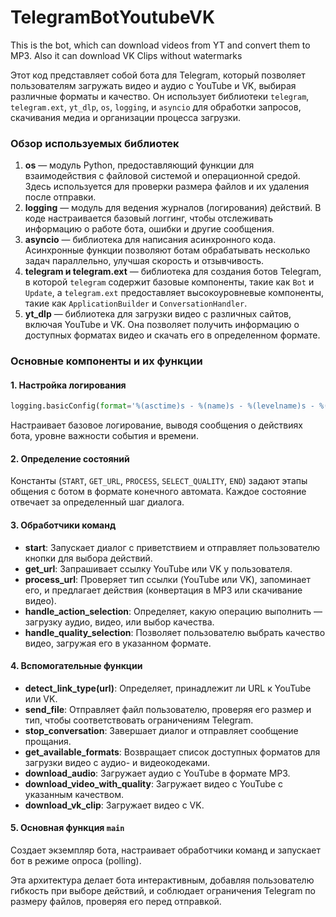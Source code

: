 # TelegramBotYoutubeVK
This is the bot, which can download videos from YT and convert them to MP3. Also it can download VK Clips without watermarks

Этот код представляет собой бота для Telegram, который позволяет пользователям загружать видео и аудио с YouTube и VK, выбирая различные форматы и качество. Он использует библиотеки `telegram`, `telegram.ext`, `yt_dlp`, `os`, `logging`, и `asyncio` для обработки запросов, скачивания медиа и организации процесса загрузки.

### Обзор используемых библиотек

1. **os** — модуль Python, предоставляющий функции для взаимодействия с файловой системой и операционной средой. Здесь используется для проверки размера файлов и их удаления после отправки.
2. **logging** — модуль для ведения журналов (логирования) действий. В коде настраивается базовый логгинг, чтобы отслеживать информацию о работе бота, ошибки и другие сообщения.
3. **asyncio** — библиотека для написания асинхронного кода. Асинхронные функции позволяют ботам обрабатывать несколько задач параллельно, улучшая скорость и отзывчивость.
4. **telegram и telegram.ext** — библиотека для создания ботов Telegram, в которой `telegram` содержит базовые компоненты, такие как `Bot` и `Update`, а `telegram.ext` предоставляет высокоуровневые компоненты, такие как `ApplicationBuilder` и `ConversationHandler`.
5. **yt_dlp** — библиотека для загрузки видео с различных сайтов, включая YouTube и VK. Она позволяет получить информацию о доступных форматах видео и скачать его в определенном формате.

### Основные компоненты и их функции

#### 1. Настройка логирования
```python
logging.basicConfig(format='%(asctime)s - %(name)s - %(levelname)s - %(message)s', level=logging.INFO)
```
Настраивает базовое логирование, выводя сообщения о действиях бота, уровне важности события и времени.

#### 2. Определение состояний
Константы (`START`, `GET_URL`, `PROCESS`, `SELECT_QUALITY`, `END`) задают этапы общения с ботом в формате конечного автомата. Каждое состояние отвечает за определенный шаг диалога.

#### 3. Обработчики команд
- **start**: Запускает диалог с приветствием и отправляет пользователю кнопки для выбора действий.
- **get_url**: Запрашивает ссылку YouTube или VK у пользователя.
- **process_url**: Проверяет тип ссылки (YouTube или VK), запоминает его, и предлагает действия (конвертация в MP3 или скачивание видео).
- **handle_action_selection**: Определяет, какую операцию выполнить — загрузку аудио, видео, или выбор качества.
- **handle_quality_selection**: Позволяет пользователю выбрать качество видео, загружая его в указанном формате.

#### 4. Вспомогательные функции
- **detect_link_type(url)**: Определяет, принадлежит ли URL к YouTube или VK.
- **send_file**: Отправляет файл пользователю, проверяя его размер и тип, чтобы соответствовать ограничениям Telegram.
- **stop_conversation**: Завершает диалог и отправляет сообщение прощания.
- **get_available_formats**: Возвращает список доступных форматов для загрузки видео с аудио- и видеокодеками.
- **download_audio**: Загружает аудио с YouTube в формате MP3.
- **download_video_with_quality**: Загружает видео с YouTube с указанным качеством.
- **download_vk_clip**: Загружает видео с VK.

#### 5. Основная функция `main`
Создает экземпляр бота, настраивает обработчики команд и запускает бот в режиме опроса (polling).

Эта архитектура делает бота интерактивным, добавляя пользователю гибкость при выборе действий, и соблюдает ограничения Telegram по размеру файлов, проверяя его перед отправкой.
